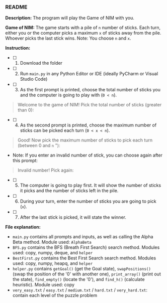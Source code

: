 ### **README**

**Description:**
The program will play the Game of NIM with you.

**Game of NIM:**
The game starts with a pile of `n` number of sticks. Each turn, either you or the computer picks a maximum `x` of sticks away from the pile. Whoever picks the last stick wins.
Note: You choose `n` and `x`.

**Instruction:**
- [ ] 1. Download the folder
- [ ] 2. Run `main.py` in any Python Editor or IDE (ideally PyCharm or Visual Studio Code)
- [ ] 3. As the first prompt is printed, choose the total number of sticks you and the computer is going to play with (`0 < n`).
> Welcome to the game of NIM! Pick the total number of sticks (greater than 0): 
- [ ] 4. As the second prompt is printed, choose the maximum number of sticks can be picked each turn (`0 < x < n`).
> Good! Now pick the maximum number of sticks to pick each turn (between 0 and `n` "):
- Note: If you enter an invalid number of stick, you can choose again after this prompt:
> Invalid number! Pick again: 
- [ ] 5. The computer is going to play first. It will show the number of sticks it picks and the number of sticks left in the pile.
- [ ] 6. During your turn, enter the number of sticks you are going to pick (`x`).
- [ ] 7. After the last stick is picked, it will state the winner.

**File explanation:**
- `main.py` contains all prompts and inputs, as well as calling the Alpha Beta method. Module used: `AlphaBeta`
- `BFS.py` contains the BFS (Breath First Search) search method. Modules used: copy, numpy, deque, and `helper`
- `BestFirst.py` contains the Best First Search search method. Modules used: copy, numpy, heapq, and `helper`
- `helper.py` contains `getGoal()` (get the Goal state), `swapPositions()` (swap the position of the '0' with another one), `print_array()` (print out the state), `find_empty()` (locate the '0'), and `find_h()` (calculate heuristic). Module used: copy
- `very_easy.txt` / `easy.txt` / `medium.txt` / `hard.txt` / `very_hard.txt`: contain each level of the puzzle problem
